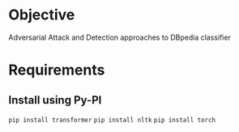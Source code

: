 # Objective

Adversarial Attack and Detection approaches to DBpedia classifier

# Requirements

## Install using Py-PI

`pip install transformer` 
`pip install nltk`
`pip install torch`
